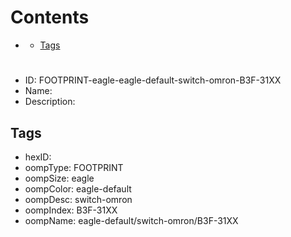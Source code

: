 



Contents
========

* [](#)
	* [Tags](#tags)

# 

- ID: FOOTPRINT-eagle-eagle-default-switch-omron-B3F-31XX
- Name: 
- Description: 

## Tags

- hexID: 
- oompType: FOOTPRINT
- oompSize: eagle
- oompColor: eagle-default
- oompDesc: switch-omron
- oompIndex: B3F-31XX
- oompName: eagle-default/switch-omron/B3F-31XX
